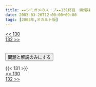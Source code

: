 ```yaml
---
title: ★★ウミガメのスープ★★131杯目　蝋燭味
date: 2003-03-26T12:00:00+09:00
tags: [2003年,オカルト板]
---
```

<div class="th_left"><a href="../130"><< 130</a></div>
<div class="th_right"><a href="../132">132 >></a></div>
<br><br>
<script src="../../js/cupsoup.js"></script>
<form>
<input type="button" value="問題と解説のみにする" onClick="toggleCupsoup()">
</form>
{{< 131 >}}
<div class="th_left"><a href="../130"><< 130</a></div>
<div class="th_right"><a href="../132">132 >></a></div>
